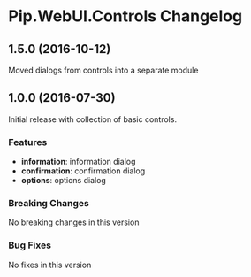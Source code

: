 # Pip.WebUI.Controls Changelog

## <a name="1.5.0"></a> 1.5.0 (2016-10-12)

Moved dialogs from controls into a separate module

## <a name="1.0.0"></a> 1.0.0 (2016-07-30)

Initial release with collection of basic controls.

### Features
* **information**: information dialog
* **confirmation**: confirmation dialog
* **options**: options dialog

### Breaking Changes
No breaking changes in this version

### Bug Fixes
No fixes in this version
